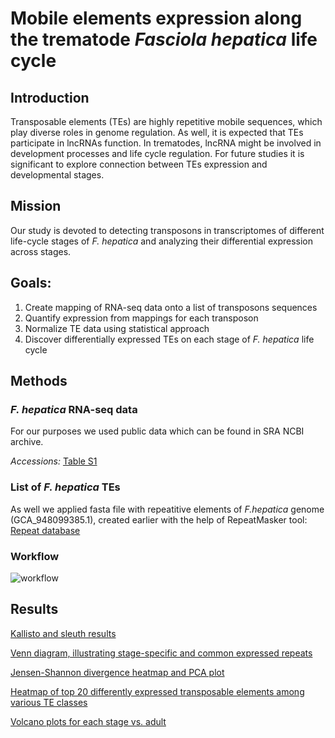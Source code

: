# Mobile elements expression along the trematode *Fasciola hepatica* life cycle

## Introduction
Transposable elements (TEs) are highly repetitive mobile sequences, which play diverse roles in genome regulation. As well, it is expected that TEs participate in lncRNAs function. In trematodes, lncRNA might be involved in development processes and life cycle regulation. For future studies it is significant to explore connection between TEs expression and developmental stages.

## Mission
Our study is devoted to detecting transposons in transcriptomes of different life-cycle stages of *F. hepatica* and analyzing their differential expression across stages.

## Goals:
1. Create mapping of RNA-seq data onto a list of transposons sequences
2. Quantify expression from mappings for each transposon
3. Normalize TE data using statistical approach
4. Discover differentially expressed TEs on each stage of *F. hepatica* life cycle

## Methods
### *F. hepatica* RNA-seq data
For our purposes we used public data which can be found in SRA NCBI archive.

*Accessions:* [Table S1](https://github.com/LisaSkalon/Mobile_elements_of_F.hepatica/blob/main/Table_s1.csv)
### List of *F. hepatica* TEs
As well we applied fasta file with repeatitive elements of *F.hepatica* genome (GCA_948099385.1), created earlier with the help of RepeatMasker tool: [Repeat database](https://github.com/LisaSkalon/Mobile_elements_of_F.hepatica/blob/main/f_hepatica_repeatbase.fasta)

### Workflow
![workflow](https://github.com/LisaSkalon/Mobile_elements_of_F.hepatica/blob/main/scheme.jpg)

## Results
[Kallisto and sleuth results](https://github.com/LisaSkalon/Mobile_elements_of_F.hepatica/tree/main/f_kallisto)

[Venn diagram, illustrating stage-specific and common expressed repeats](https://github.com/LisaSkalon/Mobile_elements_of_F.hepatica/blob/main/venn1.jpg)

[Jensen-Shannon divergence heatmap and PCA plot](https://github.com/LisaSkalon/Mobile_elements_of_F.hepatica/blob/main/sample_pca.jpg)

[Heatmap of top 20 differently expressed transposable elements among various TE classes](https://github.com/LisaSkalon/Mobile_elements_of_F.hepatica/blob/main/heatmaps_classes3.jpg)

[Volcano plots for each stage vs. adult](https://github.com/LisaSkalon/Mobile_elements_of_F.hepatica/blob/main/volcanoplots_new1.jpg)

